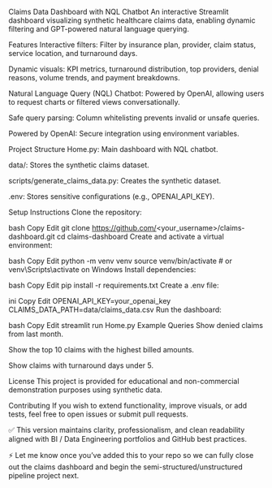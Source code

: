 Claims Data Dashboard with NQL Chatbot
An interactive Streamlit dashboard visualizing synthetic healthcare claims data, enabling dynamic filtering and GPT-powered natural language querying.

Features
Interactive filters: Filter by insurance plan, provider, claim status, service location, and turnaround days.

Dynamic visuals: KPI metrics, turnaround distribution, top providers, denial reasons, volume trends, and payment breakdowns.

Natural Language Query (NQL) Chatbot: Powered by OpenAI, allowing users to request charts or filtered views conversationally.

Safe query parsing: Column whitelisting prevents invalid or unsafe queries.

Powered by OpenAI: Secure integration using environment variables.

Project Structure
Home.py: Main dashboard with NQL chatbot.

data/: Stores the synthetic claims dataset.

scripts/generate_claims_data.py: Creates the synthetic dataset.

.env: Stores sensitive configurations (e.g., OPENAI_API_KEY).

Setup Instructions
Clone the repository:

bash
Copy
Edit
git clone https://github.com/<your_username>/claims-dashboard.git
cd claims-dashboard
Create and activate a virtual environment:

bash
Copy
Edit
python -m venv venv
source venv/bin/activate  # or venv\Scripts\activate on Windows
Install dependencies:

bash
Copy
Edit
pip install -r requirements.txt
Create a .env file:

ini
Copy
Edit
OPENAI_API_KEY=your_openai_key
CLAIMS_DATA_PATH=data/claims_data.csv
Run the dashboard:

bash
Copy
Edit
streamlit run Home.py
Example Queries
Show denied claims from last month.

Show the top 10 claims with the highest billed amounts.

Show claims with turnaround days under 5.

License
This project is provided for educational and non-commercial demonstration purposes using synthetic data.

Contributing
If you wish to extend functionality, improve visuals, or add tests, feel free to open issues or submit pull requests.

✅ This version maintains clarity, professionalism, and clean readability aligned with BI / Data Engineering portfolios and GitHub best practices.

⚡ Let me know once you’ve added this to your repo so we can fully close out the claims dashboard and begin the semi-structured/unstructured pipeline project next.